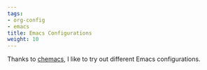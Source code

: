 ```yaml
---
tags:
- org-config
- emacs
title: Emacs Configurations
weight: 10
---
```


Thanks to [chemacs](https://github.gom/plexus/chemacs2), I like to try out different Emacs configurations.
